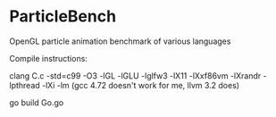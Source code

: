 ParticleBench
=============

OpenGL particle animation benchmark of various languages

Compile instructions: 

clang C.c -std=c99 -O3 -lGL -lGLU -lglfw3 -lX11 -lXxf86vm -lXrandr -lpthread -lXi -lm (gcc 4.72 doesn't work for me, llvm 3.2 does) 

go build Go.go
